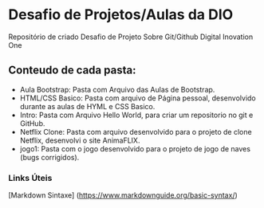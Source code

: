# Desafio de Projetos/Aulas da DIO
Repositório de criado Desafio de Projeto Sobre Git/Github Digital Inovation One

## Conteudo de cada pasta:
* Aula Bootstrap: Pasta com Arquivo das Aulas de Bootstrap.
* HTML/CSS Basico: Pasta com arquivo de Página pessoal, desenvolvido durante as aulas de HYML e CSS Basico.
* Intro: Pasta com Arquivo Hello World, para criar um repositorio no git e GitHub.
* Netflix Clone: Pasta com arquivo desenvolvido para o projeto de clone Netflix, desenvolvi o site AnimaFLIX.
* jogo1: Pasta com o jogo desenvolvido para o projeto de jogo de naves (bugs corrigidos).

### Links Úteis
[Markdown Sintaxe] (https://www.markdownguide.org/basic-syntax/)
